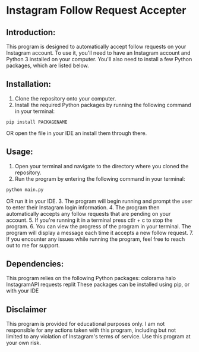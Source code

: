 # Instagram Follow Request Accepter

## Introduction:
This program is designed to automatically accept follow requests on your Instagram account. To use it, you'll need to have an Instagram account and Python 3 installed on your computer. You'll also need to install a few Python packages, which are listed below.

## Installation:
1. Clone the repository onto your computer.
2. Install the required Python packages by running the following command in your terminal:
```bas
pip install PACKAGENAME
```
OR open the file in your IDE an install them through there.
## Usage: 
1. Open your terminal and navigate to the directory where you cloned the repository.
2. Run the program by entering the following command in your terminal:
```bash
python main.py
```
  OR run it in your IDE.
3. The program will begin running and prompt the user to enter their Instagram login information.
4. The program then automatically accepts any follow requests that are pending on your account.
5. If you're running it in a terminal press ctlr + c to stop the program.
6. You can view the progress of the program in your terminal. The program will display a message each time it accepts a new follow request.
7. If you encounter any issues while running the program, feel free to reach out to me for support.

## Dependencies:
This program relies on the following Python packages:
colorama
halo
InstagramAPI
requests
replit
These packages can be installed using pip, or with your IDE

## Disclaimer
This program is provided for educational purposes only. I am not responsible for any actions taken with this program, including but not limited to any violation of Instagram's terms of service. Use this program at your own risk.
